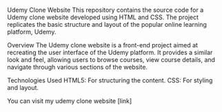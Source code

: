 Udemy Clone Website
This repository contains the source code for a Udemy clone website developed using HTML and CSS. The project replicates the basic structure and layout of the popular online learning platform, Udemy.

Overview
The Udemy clone website is a front-end project aimed at recreating the user interface of the Udemy platform. It provides a similar look and feel, allowing users to browse courses, view course details, and navigate through various sections of the website.

Technologies Used
HTML5: For structuring the content.
CSS: For styling and layout.

You can visit my udemy clone website [link]
